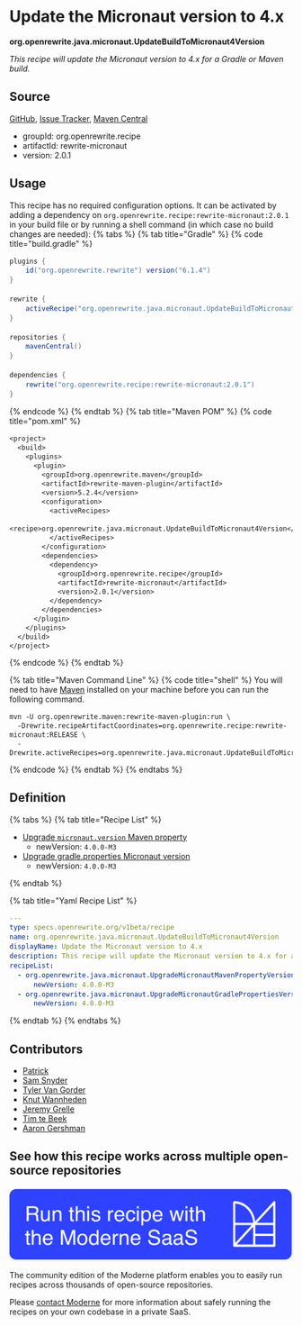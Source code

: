 # Update the Micronaut version to 4.x

**org.openrewrite.java.micronaut.UpdateBuildToMicronaut4Version**

_This recipe will update the Micronaut version to 4.x for a Gradle or Maven build._

## Source

[GitHub](https://github.com/openrewrite/rewrite-micronaut/blob/main/src/main/resources/META-INF/rewrite/micronaut3-to-4.yml), [Issue Tracker](https://github.com/openrewrite/rewrite-micronaut/issues), [Maven Central](https://central.sonatype.com/artifact/org.openrewrite.recipe/rewrite-micronaut/2.0.1/jar)

* groupId: org.openrewrite.recipe
* artifactId: rewrite-micronaut
* version: 2.0.1


## Usage

This recipe has no required configuration options. It can be activated by adding a dependency on `org.openrewrite.recipe:rewrite-micronaut:2.0.1` in your build file or by running a shell command (in which case no build changes are needed): 
{% tabs %}
{% tab title="Gradle" %}
{% code title="build.gradle" %}
```groovy
plugins {
    id("org.openrewrite.rewrite") version("6.1.4")
}

rewrite {
    activeRecipe("org.openrewrite.java.micronaut.UpdateBuildToMicronaut4Version")
}

repositories {
    mavenCentral()
}

dependencies {
    rewrite("org.openrewrite.recipe:rewrite-micronaut:2.0.1")
}
```
{% endcode %}
{% endtab %}
{% tab title="Maven POM" %}
{% code title="pom.xml" %}
```markup
<project>
  <build>
    <plugins>
      <plugin>
        <groupId>org.openrewrite.maven</groupId>
        <artifactId>rewrite-maven-plugin</artifactId>
        <version>5.2.4</version>
        <configuration>
          <activeRecipes>
            <recipe>org.openrewrite.java.micronaut.UpdateBuildToMicronaut4Version</recipe>
          </activeRecipes>
        </configuration>
        <dependencies>
          <dependency>
            <groupId>org.openrewrite.recipe</groupId>
            <artifactId>rewrite-micronaut</artifactId>
            <version>2.0.1</version>
          </dependency>
        </dependencies>
      </plugin>
    </plugins>
  </build>
</project>
```
{% endcode %}
{% endtab %}

{% tab title="Maven Command Line" %}
{% code title="shell" %}
You will need to have [Maven](https://maven.apache.org/download.cgi) installed on your machine before you can run the following command.

```shell
mvn -U org.openrewrite.maven:rewrite-maven-plugin:run \
  -Drewrite.recipeArtifactCoordinates=org.openrewrite.recipe:rewrite-micronaut:RELEASE \
  -Drewrite.activeRecipes=org.openrewrite.java.micronaut.UpdateBuildToMicronaut4Version
```
{% endcode %}
{% endtab %}
{% endtabs %}

## Definition

{% tabs %}
{% tab title="Recipe List" %}
* [Upgrade `micronaut.version` Maven property](../../java/micronaut/upgrademicronautmavenpropertyversion.md)
  * newVersion: `4.0.0-M3`
* [Upgrade gradle.properties Micronaut version](../../java/micronaut/upgrademicronautgradlepropertiesversion.md)
  * newVersion: `4.0.0-M3`

{% endtab %}

{% tab title="Yaml Recipe List" %}
```yaml
---
type: specs.openrewrite.org/v1beta/recipe
name: org.openrewrite.java.micronaut.UpdateBuildToMicronaut4Version
displayName: Update the Micronaut version to 4.x
description: This recipe will update the Micronaut version to 4.x for a Gradle or Maven build.
recipeList:
  - org.openrewrite.java.micronaut.UpgradeMicronautMavenPropertyVersion:
      newVersion: 4.0.0-M3
  - org.openrewrite.java.micronaut.UpgradeMicronautGradlePropertiesVersion:
      newVersion: 4.0.0-M3

```
{% endtab %}
{% endtabs %}

## Contributors
* [Patrick](patway99@gmail.com)
* [Sam Snyder](sam@moderne.io)
* [Tyler Van Gorder](tkvangorder@users.noreply.github.com)
* [Knut Wannheden](knut@moderne.io)
* [Jeremy Grelle](grellej@unityfoundation.io)
* [Tim te Beek](tim@moderne.io)
* [Aaron Gershman](5619476+aegershman@users.noreply.github.com)


## See how this recipe works across multiple open-source repositories

[![Moderne Link Image](/.gitbook/assets/ModerneRecipeButton.png)](https://app.moderne.io/recipes/org.openrewrite.java.micronaut.UpdateBuildToMicronaut4Version)

The community edition of the Moderne platform enables you to easily run recipes across thousands of open-source repositories.

Please [contact Moderne](https://moderne.io/product) for more information about safely running the recipes on your own codebase in a private SaaS.
